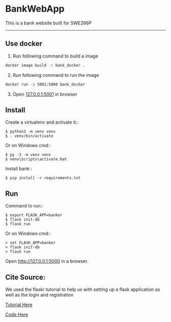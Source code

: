 # BankWebApp
This is a bank website built for SWE266P
___

Use docker
---

1. Run following command to build a image
```bash
docker image build -t bank_docker . 
```

2. Run following command to run the image
```bash
docker run -p 5001:5000 bank_docker 
```

3. Open [127.0.0.1:5001](http://127.0.0.1:5001/) in browser


Install
-------

Create a virtualenv and activate it::

    $ python3 -m venv venv
    $ . venv/bin/activate

Or on Windows cmd::

    $ py -3 -m venv venv
    $ venv\Scripts\activate.bat

Install bank::

    $ pip install -r requirements.txt

Run
---

Command to run::

    $ export FLASK_APP=banker
    $ flask init-db
    $ flask run

Or on Windows cmd::

    > set FLASK_APP=banker
    > flask init-db
    > flask run

Open http://127.0.0.1:5000 in a browser.


Cite Source:
---
We used the flaskr tutorial to help us with setting up a flask application as well as
the login and registration

[Tutorial Here](https://flask.palletsprojects.com/en/2.1.x/tutorial/)

[Code Here](https://github.com/pallets/flask/tree/main/examples/tutorial/flaskr)
